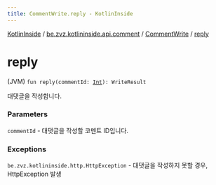 ```yaml
---
title: CommentWrite.reply - KotlinInside
---
```


[KotlinInside](../../index.html) / [be.zvz.kotlininside.api.comment](../index.html) / [CommentWrite](index.html) / [reply](./reply.html)

# reply

(JVM) `fun reply(commentId: `[`Int`](https://kotlinlang.org/api/latest/jvm/stdlib/kotlin/-int/index.html)`): WriteResult`

대댓글을 작성합니다.

### Parameters

`commentId` - 대댓글을 작성할 코멘트 ID입니다.

### Exceptions

`be.zvz.kotlininside.http.HttpException` - 대댓글을 작성하지 못할 경우, HttpException 발생